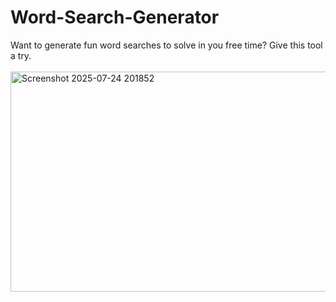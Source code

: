 # Word-Search-Generator
Want to generate fun word searches to solve in you free time? Give this tool a try.
<br>
<br>
<img width="850" height="352" alt="Screenshot 2025-07-24 201852" src="https://github.com/user-attachments/assets/bd5cba1e-4e37-47f9-852b-43d02f572a54" />
